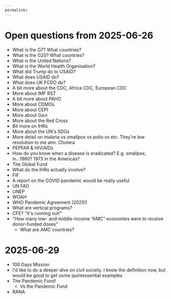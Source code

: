 ```yaml
---
permalink: 
---
```


# Open questions from 2025-06-26
- What is the G7? What countries?
- What is the G20? What countries?
- What is the United Nations?
- What is the World Health Organisation?
- What did Trump do to USAID?
- What does USAID do? 
- What does UK FCDO do?
- A bit more about the CDC, Africa CDC, European CDC
- More about IMF RST
- A bit more about PAHO
- More about CDMOs
- More about CEPI
- More about Gavi
- More about the Red Cross
- Bit more on IHRs
- More about the UN's SDGs
- More detail on malaria vs smallpox vs polio vs etc. They're low resolution to me atm. Cholera
- PEPFAR & HIV/AIDs
- How do you know when a disease is eradicated? E.g. smallpox, in...1980? 1973 in the Americas?
- The Global Fund
- What do the IHRs actually involve?
- FIF
- A report on the COVID pandemic would be really useful
- UN FAO
- UNEP
- WOAH
- WHO Pandemic Agreement (2025!)
- What are vertical programs?
- CFE? "It's running out!"
- "How many low- and middle-income “AMC” economies were to receive donor-funded doses"
	- What are AMC countries?
# 2025-06-29 
- 100 Days Mission
- I'd like to do a deeper dive on civil society. I know the definition now, but would be good to get some quintessential examples
- The Pandemic Fund! 
	- Vs the Pandemic Fund
- RANA